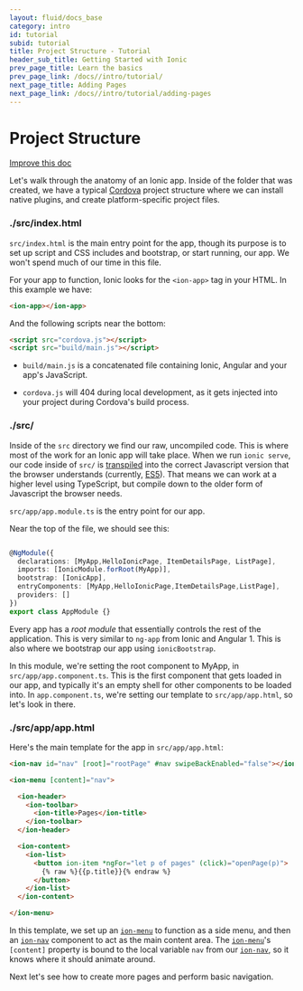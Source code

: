 ```yaml
---
layout: fluid/docs_base
category: intro
id: tutorial
subid: tutorial
title: Project Structure - Tutorial
header_sub_title: Getting Started with Ionic
prev_page_title: Learn the basics
prev_page_link: /docs//intro/tutorial/
next_page_title: Adding Pages
next_page_link: /docs//intro/tutorial/adding-pages
---
```


# Project Structure

<a class="improve-v2-docs" href='https://github.com/driftyco/ionic-site/edit/master/content/docs/intro/tutorial/project-structure/index.md'>
  Improve this doc
</a>

Let's walk through the anatomy of an Ionic app. Inside of the folder that was created, we have a typical [Cordova](/docs/v1/what-is/#cordova) project structure where we can install native plugins, and create platform-specific project files.

<h3 class="file-title">./src/index.html</h3>

`src/index.html` is the main entry point for the app, though its purpose is to set up script and CSS includes and bootstrap, or start running, our app. We won't spend much of our time in this file.

For your app to function, Ionic looks for the `<ion-app>` tag in your HTML. In this example we have:

```html
<ion-app></ion-app>
```

And the following scripts near the bottom:

```html
<script src="cordova.js"></script>
<script src="build/main.js"></script>
```

- `build/main.js` is a concatenated file containing Ionic, Angular and your app's JavaScript.

- `cordova.js` will 404 during local development, as it gets injected into your project during Cordova's build process.

<h3 class="file-title">./src/</h3>

Inside of the `src` directory we find our raw, uncompiled code. This is where most of the work for an Ionic app will take place. When we run `ionic serve`, our code inside of `src/` is [transpiled](/docs//resources/what-is/#transpiler) into the correct Javascript version that the browser understands (currently, [ES5](/docs//resources/what-is/#es5)). That means we can work at a higher level using TypeScript, but compile down to the older form of Javascript the browser needs.

`src/app/app.module.ts` is the entry point for our app.

Near the top of the file, we should see this:

```ts

@NgModule({
  declarations: [MyApp,HelloIonicPage, ItemDetailsPage, ListPage],
  imports: [IonicModule.forRoot(MyApp)],
  bootstrap: [IonicApp],
  entryComponents: [MyApp,HelloIonicPage,ItemDetailsPage,ListPage],
  providers: []
})
export class AppModule {}
```

Every app has a *root module* that essentially controls the rest of the application. This is very similar to `ng-app` from Ionic and Angular 1. This is also where we bootstrap our app using `ionicBootstrap`.

In this module, we're setting the root component to MyApp, in `src/app/app.component.ts`. This is the first component that gets loaded in our app, and typically  it's an empty shell for other components to be loaded into. In `app.component.ts`, we're setting our template to `src/app/app.html`, so let's look in there.

<h3 class="file-title">./src/app/app.html</h3>


Here's the main template for the app in `src/app/app.html`:

```html
<ion-nav id="nav" [root]="rootPage" #nav swipeBackEnabled="false"></ion-nav>

<ion-menu [content]="nav">

  <ion-header>
    <ion-toolbar>
      <ion-title>Pages</ion-title>
    </ion-toolbar>
  </ion-header>

  <ion-content>
    <ion-list>
      <button ion-item *ngFor="let p of pages" (click)="openPage(p)">
        {% raw %}{{p.title}}{% endraw %}
      </button>
    </ion-list>
  </ion-content>

</ion-menu>
```

In this template, we set up an [`ion-menu`](/docs//components/#menus) to function as a side menu, and then an [`ion-nav`](/docs//api/components/nav/Nav/) component to act as the main content area. The [`ion-menu`](/docs//components/#menus)'s `[content]` property is bound to the local variable `nav` from our [`ion-nav`](/docs//api/components/nav/Nav/), so it knows where it should animate around.

Next let's see how to create more pages and perform basic navigation.
